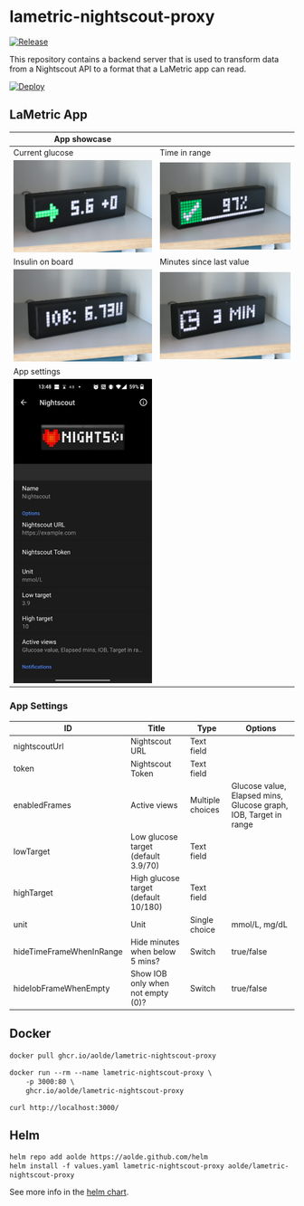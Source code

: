 <!-- ![Logo lametric-nightscout-proxy](https://github.com/aolde/lametric-nightscout-proxy/blob/main/assets/logo.png?raw=true) -->

# lametric-nightscout-proxy

[![Release](https://github.com/aolde/lametric-nightscout-proxy/actions/workflows/release.yml/badge.svg)](https://github.com/aolde/lametric-nightscout-proxy/actions/workflows/release.yml)

This repository contains a backend server that is used to transform data from a Nightscout API to a format that a LaMetric app can read.

[![Deploy](https://www.herokucdn.com/deploy/button.svg)](https://heroku.com/deploy)

## LaMetric App

| App showcase                    |                                        |
| ------------------------------- | -------------------------------------- |
| Current glucose                 | Time in range                          |
| ![Glucose](assets/glucose.jpg)  | ![Target in range](assets/inrange.jpg) |
| Insulin on board                | Minutes since last value               |
| ![Glucose](assets/iob.jpg)      | ![Glucose](assets/minutes.jpg)         |
| App settings                    |                                        |
| ![Glucose](assets/settings.jpg) |                                        |

### App Settings

| ID                       | Title                                | Type             | Options                                                          |
| ------------------------ | ------------------------------------ | ---------------- | ---------------------------------------------------------------- |
| nightscoutUrl            | Nightscout URL                       | Text field       |                                                                  |
| token                    | Nightscout Token                     | Text field       |                                                                  |
| enabledFrames            | Active views                         | Multiple choices | Glucose value, Elapsed mins, Glucose graph, IOB, Target in range |
| lowTarget                | Low glucose target (default 3.9/70)  | Text field       |                                                                  |
| highTarget               | High glucose target (default 10/180) | Text field       |                                                                  |
| unit                     | Unit                                 | Single choice    | mmol/L, mg/dL                                                    |
| hideTimeFrameWhenInRange | Hide minutes when below 5 mins?      | Switch           | true/false                                                       |
| hideIobFrameWhenEmpty    | Show IOB only when not empty (0)?    | Switch           | true/false                                                       |

## Docker

```
docker pull ghcr.io/aolde/lametric-nightscout-proxy
```

```
docker run --rm --name lametric-nightscout-proxy \
    -p 3000:80 \
    ghcr.io/aolde/lametric-nightscout-proxy
```

```
curl http://localhost:3000/
```

## Helm

```console
helm repo add aolde https://aolde.github.com/helm
helm install -f values.yaml lametric-nightscout-proxy aolde/lametric-nightscout-proxy
```

See more info in the [helm chart](https://github.com/aolde/helm/tree/main/charts/lametric-nightscout-proxy).
